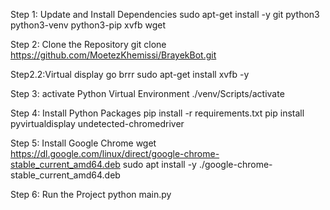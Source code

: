 

Step 1: Update and Install Dependencies
sudo apt-get install -y git python3 python3-venv python3-pip xvfb wget

Step 2: Clone the Repository
git clone https://github.com/MoetezKhemissi/BrayekBot.git

Step2.2:Virtual display go brrr
sudo apt-get install xvfb -y

Step 3: activate Python Virtual Environment
./venv/Scripts/activate

Step 4: Install Python Packages
pip install -r requirements.txt
pip install pyvirtualdisplay undetected-chromedriver

Step 5: Install Google Chrome
wget https://dl.google.com/linux/direct/google-chrome-stable_current_amd64.deb
sudo apt install -y ./google-chrome-stable_current_amd64.deb

Step 6: Run the Project
python main.py